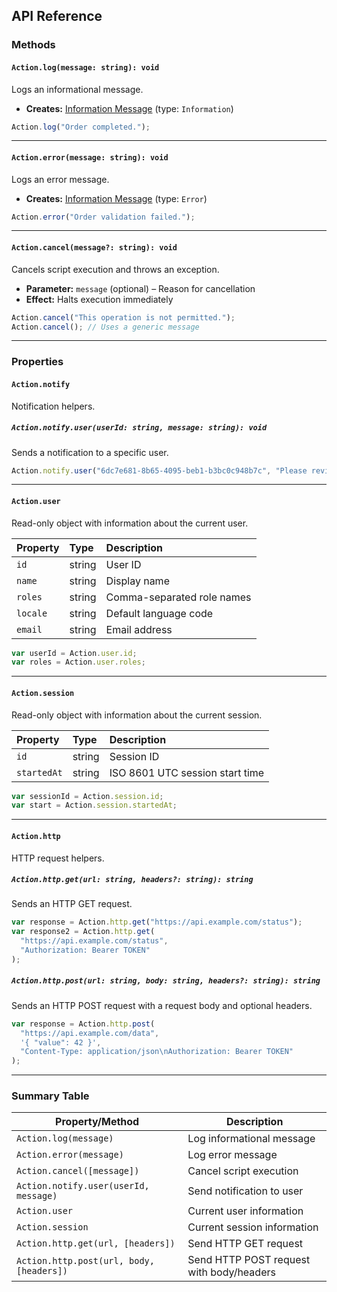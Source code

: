 ## API Reference

### Methods

#### `Action.log(message: string): void`

Logs an informational message.

* **Creates:** [Information Message](https://docs.erp.net/model/entities/Systems.Monitoring.InformationMessages.html) (type: `Information`)

```js
Action.log("Order completed.");
```

---

#### `Action.error(message: string): void`

Logs an error message.

* **Creates:** [Information Message](https://docs.erp.net/model/entities/Systems.Monitoring.InformationMessages.html) (type: `Error`)

```js
Action.error("Order validation failed.");
```

---

#### `Action.cancel(message?: string): void`

Cancels script execution and throws an exception.

* **Parameter:** `message` (optional) – Reason for cancellation
* **Effect:** Halts execution immediately

```js
Action.cancel("This operation is not permitted.");
Action.cancel(); // Uses a generic message
```

---

### Properties

#### `Action.notify`

Notification helpers.

##### `Action.notify.user(userId: string, message: string): void`

Sends a notification to a specific user.

```js
Action.notify.user("6dc7e681-8b65-4095-beb1-b3bc0c948b7c", "Please review this document.");
```

---

#### `Action.user`

Read-only object with information about the current user.

| Property | Type   | Description                |
| :------- | :----- | :------------------------- |
| `id`     | string | User ID                    |
| `name`   | string | Display name               |
| `roles`  | string | Comma-separated role names |
| `locale` | string | Default language code      |
| `email`  | string | Email address              |

```js
var userId = Action.user.id;
var roles = Action.user.roles;
```

---

#### `Action.session`

Read-only object with information about the current session.

| Property    | Type   | Description                     |
| :---------- | :----- | :------------------------------ |
| `id`        | string | Session ID                      |
| `startedAt` | string | ISO 8601 UTC session start time |

```js
var sessionId = Action.session.id;
var start = Action.session.startedAt;
```

---

#### `Action.http`

HTTP request helpers.

##### `Action.http.get(url: string, headers?: string): string`

Sends an HTTP GET request.

```js
var response = Action.http.get("https://api.example.com/status");
var response2 = Action.http.get(
  "https://api.example.com/status",
  "Authorization: Bearer TOKEN"
);
```

##### `Action.http.post(url: string, body: string, headers?: string): string`

Sends an HTTP POST request with a request body and optional headers.

```js
var response = Action.http.post(
  "https://api.example.com/data",
  '{ "value": 42 }',
  "Content-Type: application/json\nAuthorization: Bearer TOKEN"
);
```

---

### Summary Table

| Property/Method                          | Description                              |
| ---------------------------------------- | ---------------------------------------- |
| `Action.log(message)`                    | Log informational message                |
| `Action.error(message)`                  | Log error message                        |
| `Action.cancel([message])`               | Cancel script execution                  |
| `Action.notify.user(userId, message)`    | Send notification to user                |
| `Action.user`                            | Current user information                 |
| `Action.session`                         | Current session information              |
| `Action.http.get(url, [headers])`        | Send HTTP GET request                    |
| `Action.http.post(url, body, [headers])` | Send HTTP POST request with body/headers |